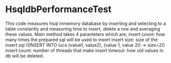 # HsqldbPerformanceTest
This code measures hsql inmemory database by inserting and selecting to a table constantly and measuring 
time to insert, delete a row and averaging these values.
Main method takes 4 parameters which are;
insert count: how many times the prepared sql will be used to insert
insert size: size of the insert sql ((INSERT INTO iucs (value1, value2), (value 1, value 2)) -> size=2))
insert count: number of threads that make insert
timeout: how old values in db will be deleted.


